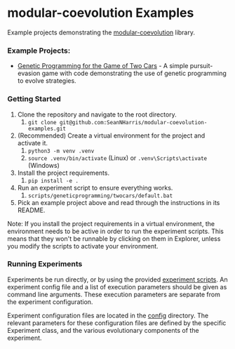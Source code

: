 # modular-coevolution Examples
Example projects demonstrating the [modular-coevolution](https://github.com/SeanNHarris/modular-coevolution) library.

### Example Projects:
- [Genetic Programming for the Game of Two Cars](geneticprogramming/twocars) - A simple pursuit-evasion game with code demonstrating the use of genetic programming to evolve strategies.

### Getting Started
1. Clone the repository and navigate to the root directory.
   1. `git clone git@github.com:SeanNHarris/modular-coevolution-examples.git`
2. (Recommended) Create a virtual environment for the project and activate it.
   1. `python3 -m venv .venv`
   2. `source .venv/bin/activate` (Linux) or
   `.venv\Scripts\activate` (Windows)
3. Install the project requirements.
   1. `pip install -e .`
4. Run an experiment script to ensure everything works.
   1. `scripts/geneticprogramming/twocars/default.bat`
5. Pick an example project above and read through the instructions in its README.

Note: If you install the project requirements in a virtual environment, the environment needs to be active in order to run the experiment scripts.
This means that they won't be runnable by clicking on them in Explorer, unless you modify the scripts to activate your environment.

### Running Experiments
Experiments be run directly, or by using the provided [experiment scripts](scripts).
An experiment config file and a list of execution parameters should be given as command line arguments.
These execution parameters are separate from the experiment configuration.

Experiment configuration files are located in the [config](config) directory.
The relevant parameters for these configuration files are defined by the specific Experiment class, and the various evolutionary components of the experiment.